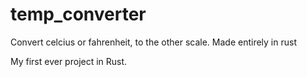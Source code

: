 # temp_converter
Convert celcius or fahrenheit, to the other scale. Made entirely in rust

My first ever project in Rust. 

